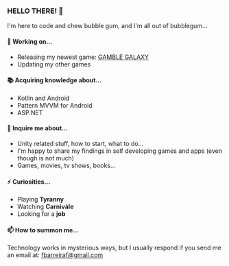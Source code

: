 ### HELLO THERE! 👋

I'm here to code and chew bubble gum, and I'm all out of bubblegum...

#### :hammer: Working on...

- Releasing my newest game: [GAMBLE GALAXY](https://play.google.com/store/apps/details?id=com.justkrated.pokerdice)
- Updating my other games

#### :books: Acquiring knowledge about...

- Kotlin and Android
- Pattern MVVM for Android
- ASP.NET

#### 💬 Inquire me about...

- Unity related stuff, how to start, what to do...
- I'm happy to share my findings in self developing games and apps (even though is not much)
- Games, movies, tv shows, books...

#### ⚡ Curiosities...

- Playing **Tyranny**
- Watching **Carnivàle**
- Looking for a **job**

#### 📫 How to summon me...

Technology works in mysterious ways, but I usually respond if you send me an email at: fbarreiraf@gmail.com
